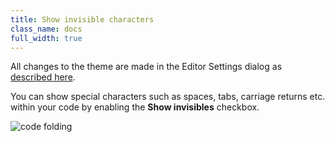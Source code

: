 ```yaml
---
title: Show invisible characters
class_name: docs
full_width: true
---
```


All changes to the theme are made in the Editor Settings dialog as [described here](/docs/ide/code-editor/editor-settings/).

You can show special characters such as spaces, tabs, carriage returns etc. within your code by enabling the **Show invisibles** checkbox.

![code folding](/img/docs/ide-invisibles.png)

